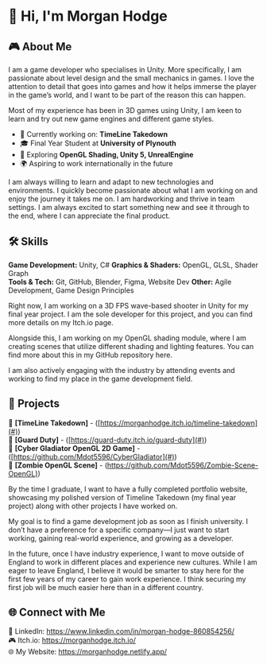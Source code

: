 # 👋 Hi, I'm Morgan Hodge  

## 🎮 About Me  
I am a game developer who specialises in Unity. More specifically, I am passionate about level design and the small mechanics in games. I love the attention to detail that goes into games and how it helps immerse the player in the game’s world, and I want to be part of the reason this can happen. 

Most of my experience has been in 3D games using Unity, I am keen to learn and try out new game engines and different game styles. 

- 🔹 Currently working on: **TimeLine Takedown**  
- 🎓 Final Year Student at **University of Plynouth**  
- 🌱 Exploring **OpenGL Shading, Unity 5, UnrealEngine**  
- 🌍 Aspiring to work internationally in the future  

I am always willing to learn and adapt to new technologies and environments. I quickly become passionate about what I am working on and enjoy the journey it takes me on. I am hardworking and thrive in team settings. I am always excited to start something new and see it through to the end, where I can appreciate the final product. 

## 🛠️ Skills  
**Game Development:** Unity, C#
**Graphics & Shaders:** OpenGL, GLSL, Shader Graph  
**Tools & Tech:** Git, GitHub, Blender, Figma, Website Dev
**Other:** Agile Development, Game Design Principles  

Right now, I am working on a 3D FPS wave-based shooter in Unity for my final year project. I am the sole developer for this project, and you can find more details on my Itch.io page. 

Alongside this, I am working on my OpenGL shading module, where I am creating scenes that utilize different shading and lighting features. You can find more about this in my GitHub repository here. 

I am also actively engaging with the industry by attending events and working to find my place in the game development field. 

## 🚀 Projects  
🔹 **[TimeLine Takedown]** - ([https://morganhodge.itch.io/timeline-takedown](#))  
🔹 **[Guard Duty]** -  ([https://guard-duty.itch.io/guard-duty](#))  
🔹 **[Cyber Gladiator OpenGL 2D Game]** - ([https://github.com/Mdot5596/CyberGladiator](#))  
🔹 **[Zombie OpenGL Scene]** -  ([https://github.com/Mdot5596/Zombie-Scene-OpenGL)](#))  


By the time I graduate, I want to have a fully completed portfolio website, showcasing my polished version of Timeline Takedown (my final year project) along with other projects I have worked on. 

My goal is to find a game development job as soon as I finish university. I don’t have a preference for a specific company—I just want to start working, gaining real-world experience, and growing as a developer. 

In the future, once I have industry experience, I want to move outside of England to work in different places and experience new cultures. While I am eager to leave England, I believe it would be smarter to stay here for the first few years of my career to gain work experience. I think securing my first job will be much easier here than in a different country. 

## 🌐 Connect with Me  
💼 LinkedIn: https://www.linkedin.com/in/morgan-hodge-860854256/  
🎮 Itch.io: https://morganhodge.itch.io/  
🌐 My Website: https://morganhodge.netlify.app/

